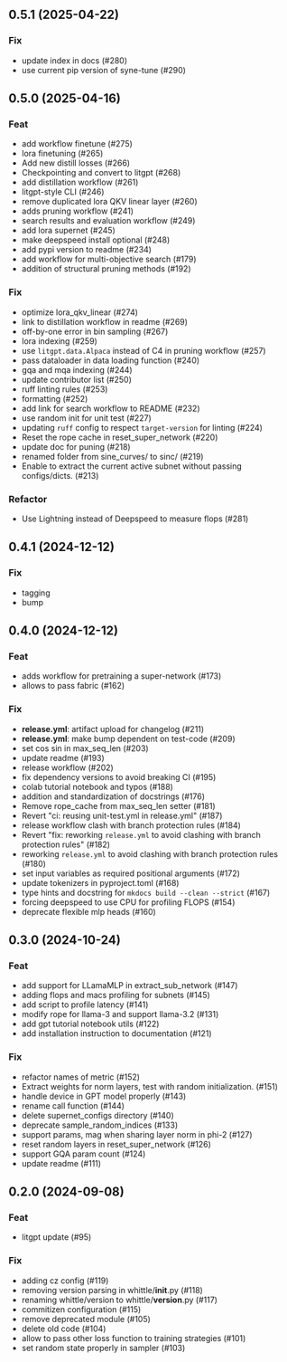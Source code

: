 ## 0.5.1 (2025-04-22)

### Fix

- update index in docs (#280)
- use current pip version of syne-tune (#290)

## 0.5.0 (2025-04-16)

### Feat

- add workflow finetune (#275)
- lora finetuning (#265)
- Add new distill losses (#266)
- Checkpointing and convert to litgpt (#268)
- add distillation workflow (#261)
- litgpt-style CLI (#246)
- remove duplicated lora QKV linear layer (#260)
- adds pruning workflow (#241)
- search results and evaluation workflow (#249)
- add lora supernet (#245)
- make deepspeed install optional (#248)
- add pypi version to readme (#234)
- add workflow for multi-objective search (#179)
- addition of structural pruning methods (#192)

### Fix

- optimize lora_qkv_linear (#274)
- link to distillation workflow in readme (#269)
- off-by-one error in bin sampling (#267)
- lora indexing (#259)
- use `litgpt.data.Alpaca` instead of C4 in pruning workflow (#257)
- pass dataloader in data loading function (#240)
- gqa and mqa indexing (#244)
- update contributor list (#250)
- ruff linting rules (#253)
- formatting (#252)
- add link for search workflow to README (#232)
- use random init for unit test (#227)
- updating `ruff` config to respect `target-version` for linting (#224)
- Reset the rope cache in reset_super_network (#220)
- update doc for puning (#218)
- renamed folder from sine_curves/ to sinc/ (#219)
- Enable to extract the current active subnet without passing configs/dicts. (#213)

### Refactor

- Use Lightning instead of Deepspeed to measure flops (#281)

## 0.4.1 (2024-12-12)

### Fix

- tagging
- bump

## 0.4.0 (2024-12-12)

### Feat

- adds workflow for pretraining a super-network (#173)
- allows to pass fabric (#162)

### Fix

- **release.yml**: artifact upload for changelog (#211)
- **release.yml**: make bump dependent on test-code (#209)
- set cos sin in max_seq_len (#203)
- update readme (#193)
- release workflow (#202)
- fix dependency versions to avoid breaking CI (#195)
- colab tutorial notebook and typos (#188)
- addition and standardization of docstrings (#176)
- Remove rope_cache from max_seq_len setter (#181)
- Revert "ci: reusing unit-test.yml in release.yml" (#187)
- release workflow clash with branch protection rules (#184)
- Revert "fix: reworking `release.yml` to avoid clashing with branch protection rules" (#182)
- reworking `release.yml` to avoid clashing with branch protection rules (#180)
- set input variables as required positional arguments (#172)
- update tokenizers in pyproject.toml (#168)
- type hints and docstring for `mkdocs build --clean --strict` (#167)
- forcing deepspeed to use CPU for profiling FLOPS (#154)
- deprecate flexible mlp heads (#160)

## 0.3.0 (2024-10-24)

### Feat

- add support for LLamaMLP in extract_sub_network (#147)
- adding flops and macs profiling for subnets (#145)
- add script to profile latency (#141)
- modify rope for llama-3 and support llama-3.2 (#131)
- add gpt tutorial notebook utils (#122)
- add installation instruction to documentation (#121)

### Fix

- refactor names of metric (#152)
- Extract weights for norm layers, test with random initialization. (#151)
- handle device in GPT model properly (#143)
- rename call function (#144)
- delete supernet_configs directory (#140)
- deprecate  sample_random_indices (#133)
- support params, mag when sharing layer norm in phi-2 (#127)
- reset random layers in reset_super_network (#126)
- support GQA param count (#124)
- update readme (#111)

## 0.2.0 (2024-09-08)

### Feat

- litgpt update (#95)

### Fix

- adding cz config (#119)
- removing version parsing in whittle/__init__.py (#118)
- renaming whittle/version to whittle/__version__.py (#117)
- commitizen configuration (#115)
- remove deprecated module (#105)
- delete old code (#104)
- allow to pass other loss function to training strategies (#101)
- set random state properly in sampler (#103)
